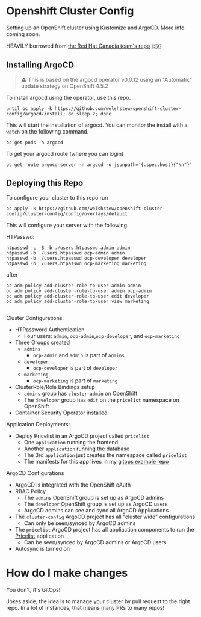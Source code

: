 # Openshift Cluster Config
Setting up an OpenShift cluster using Kustomize and ArgoCD. More info coming soon.

HEAVILY borrowed from [the Red Hat Canadia team's repo](https://github.com/redhat-canada-gitops/cluster-config) :canada:


## Installing ArgoCD

> :warning: This is based on the argocd operator v0.0.12 using an "Automatic" update strategy on OpenShift 4.5.2

To install argocd using the operator, use this repo.

```
until oc apply -k https://github.com/welshstew/openshift-cluster-config/argocd/install; do sleep 2; done
```

This will start the installation of argocd. You can monitor the install with a `watch` on the following command.

```
oc get pods -n argocd
```

To get your argocd route (where you can login)

```
oc get route argocd-server -n argocd -o jsonpath='{.spec.host}{"\n"}'
```

## Deploying this Repo

To configure your cluster to this repo run

```
oc apply -k https://github.com/welshstew/openshift-cluster-config/cluster-config/config/overlays/default
```

This will configure your server with the following.

HTPasswd:

```
htpasswd -c -B -b ./users.htpasswd admin admin
htpasswd -b ./users.htpasswd ocp-admin admin
htpasswd -b ./users.htpasswd ocp-developer developer
htpasswd -b ./users.htpasswd ocp-marketing marketing
```

after

```
oc adm policy add-cluster-role-to-user admin admin
oc adm policy add-cluster-role-to-user admin ocp-admin
oc adm policy add-cluster-role-to-user edit developer
oc adm policy add-cluster-role-to-user view marketing


```

Cluster Configurations:
* HTPassword Authentication
  * Four users: `admin`, `ocp-admin`,`ocp-developer`, and `ocp-marketing`
* Three Groups created
  * `admins`
    * `ocp-admin` and `admin` is part of `admins`
  * `developer`
    * `ocp-developer` is part of `developer`
  * `marketing`
    * `ocp-marketing` is part of `marketing`
* ClusterRole/Role Bindings setup
  * `admins` group has `cluster-admin` on OpenShift
  * The `developer` group has `edit` on the `pricelist` namespace on OpenShift
* Container Security Operator installed

Application Deployments:
* Deploy Pricelist in an ArgoCD project called `pricelist`
  * One `application` running the frontend
  * Another `application` running the database
  * The 3rd `application` just creates the namespace called `pricelist`
  * The manifests for this app lives in my [gitops example repo](https://github.com/welshstew/gitops-examples)

ArgoCD Configurations
* ArgoCD is integrated with the OpenShift oAuth
* RBAC Policy
  * The `admins` OpenShift group is set up as ArgoCD admins
  * The `developer` OpenShift group is set up as ArgoCD users
  * ArgoCD admins can see and sync all ArgoCD Applications
* The `cluster-config` ArgoCD project has all "cluster wide" configurations
  * Can only be seen/synced by ArgoCD admins
* The `pricelist` ArgoCD project has all appliaction components to run the [Pricelist](https://github.com/welshstew/openshift-cluster-config) application
  * Can be seen/synced by ArgoCD admins or ArgoCD users
* Autosync is turned on

# How do I make changes

You don't, it's GitOps!

Jokes aside, the idea is to manage your cluster by pull request to the right repo. In a lot of instances, that means many PRs to many repos!
